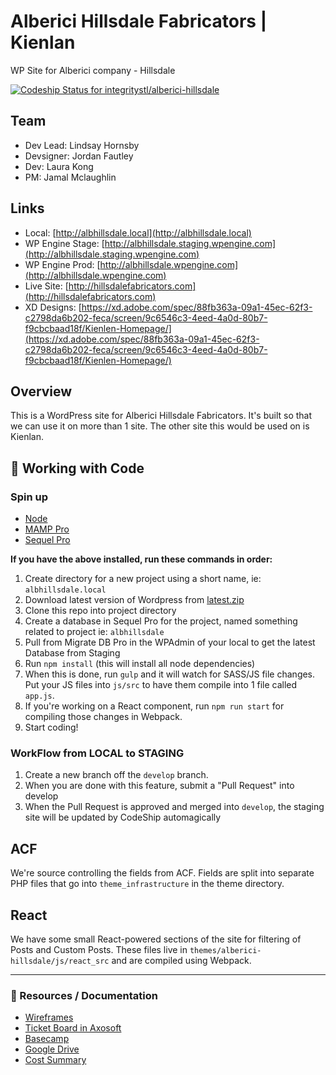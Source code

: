 # Alberici Hillsdale Fabricators | Kienlan
WP Site for Alberici company - Hillsdale

[ ![Codeship Status for integritystl/alberici-hillsdale](https://app.codeship.com/projects/685902a0-6c1c-0136-2086-5ef55451d790/status?branch=master)](https://app.codeship.com/projects/298413)

## Team
- Dev Lead: Lindsay Hornsby
- Devsigner: Jordan Fautley
- Dev: Laura Kong
- PM: Jamal Mclaughlin

## Links
- Local: [http://albhillsdale.local](http://albhillsdale.local)
- WP Engine Stage: [http://albhillsdale.staging.wpengine.com](http://albhillsdale.staging.wpengine.com)
- WP Engine Prod: [http://albhillsdale.wpengine.com](http://albhillsdale.wpengine.com)
- Live Site: [http://hillsdalefabricators.com](http://hillsdalefabricators.com)
- XD Designs: [https://xd.adobe.com/spec/88fb363a-09a1-45ec-62f3-c2798da6b202-feca/screen/9c6546c3-4eed-4a0d-80b7-f9cbcbaad18f/Kienlen-Homepage/](https://xd.adobe.com/spec/88fb363a-09a1-45ec-62f3-c2798da6b202-feca/screen/9c6546c3-4eed-4a0d-80b7-f9cbcbaad18f/Kienlen-Homepage/)

## Overview

This is a WordPress site for Alberici Hillsdale Fabricators. It's built so that we can use it on more than 1 site. The other site this would be used on is Kienlan.

## :money_with_wings: Working with Code

### Spin up

* [Node](https://nodejs.org/)
* [MAMP Pro](https://www.mamp.info/en/mamp-pro/)
* [Sequel Pro](https://sequelpro.com/)

**If you have the above installed, run these commands in order:**

1. Create directory for a new project using a short name, ie: `albhillsdale.local`
1. Download latest version of Wordpress from [latest.zip](http://wordpress.org/latest.zip)
1. Clone this repo into project directory
1. Create a database in Sequel Pro for the project, named something related to project ie: `albhillsdale`
1. Pull from Migrate DB Pro in the WPAdmin of your local to get the latest Database from Staging
1. Run `npm install` (this will install all node dependencies)
1. When this is done, run `gulp` and it will watch for SASS/JS file changes. Put your JS files into `js/src` to have them compile into 1 file called `app.js`.
1. If you're working on a React component, run `npm run start` for compiling those changes in Webpack.
1. Start coding!


### WorkFlow from LOCAL to STAGING
1. Create a new branch off the `develop` branch.
1. When you are done with this feature, submit a "Pull Request" into develop
1. When the Pull Request is approved and merged into `develop`, the staging site will be updated by CodeShip automagically


## ACF
We're source controlling the fields from ACF. Fields are split into separate PHP files that go into `theme_infrastructure` in the theme directory.

## React
We have some small React-powered sections of the site for filtering of Posts and Custom Posts. These files live in `themes/alberici-hillsdale/js/react_src` and are compiled using Webpack.



---
### :memo: Resources / Documentation
- [Wireframes](https://drive.google.com/open?id=1ZdQqsbJduhIipOJydXcZeBZRqI3E-m2i)
- [Ticket Board in Axosoft](https://integritystl.axosoft.com/)
- [Basecamp](https://basecamp.com/1771322/projects/15334547)
- [Google Drive](https://drive.google.com/drive/folders/167tGb1-gzrTDeE2krt5lSgczEEhsNTtJ)
- [Cost Summary](https://docs.google.com/spreadsheets/d/1OiuAjvElrhwzCJ_entVzQn-115cSZRV92oel30lpIUY/edit#gid=1352354711)
